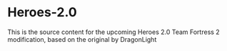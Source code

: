# Heroes-2.0
This is the source content for the upcoming Heroes 2.0 Team Fortress 2 modification, based on the original by DragonLight
